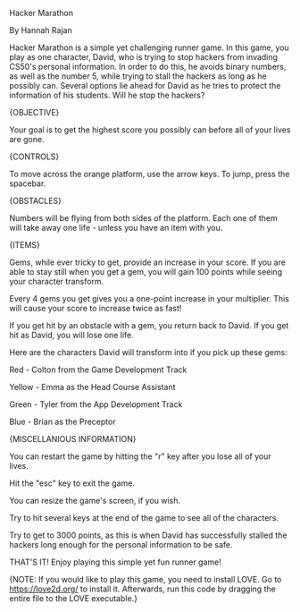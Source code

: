 Hacker Marathon

By Hannah Rajan

Hacker Marathon is a simple yet challenging runner game. In this game, you play as one character, David, who is trying to stop hackers from invading CS50's personal information. In order to do this, he avoids binary numbers, as well as the number 5, while trying to stall the hackers as long as he possibly can. Several options lie ahead for David as he tries to protect the information of his students. Will he stop the hackers?


{OBJECTIVE}


Your goal is to get the highest score you possibly can before all of your lives are gone.


{CONTROLS}


To move across the orange platform, use the arrow keys. To jump, press the spacebar.


{OBSTACLES}


Numbers will be flying from both sides of the platform. Each one of them will take away one life - unless you have an item with you. 


{ITEMS}


Gems, while ever tricky to get, provide an increase in your score. If you are able to stay still when you get a gem, you will gain 100 points while seeing your character transform. 

Every 4 gems you get gives you a one-point increase in your multiplier. This will cause your score to increase twice as fast!

If you get hit by an obstacle with a gem, you return back to David. If you get hit as David, you will lose one life. 

Here are the characters David will transform into if you pick up these gems:

Red - Colton from the Game Development Track

Yellow - Emma as the Head Course Assistant

Green - Tyler from the App Development Track

Blue - Brian as the Preceptor


{MISCELLANIOUS INFORMATION}


You can restart the game by hitting the "r" key after you lose all of your lives.

Hit the "esc" key to exit the game.

You can resize the game's screen, if you wish. 

Try to hit several keys at the end of the game to see all of the characters.

Try to get to 3000 points, as this is when David has successfully stalled the hackers long enough for the personal information to be safe.


THAT'S IT! Enjoy playing this simple yet fun runner game! 


{NOTE: If you would like to play this game, you need to install LOVE. Go to https://love2d.org/ to install it. Afterwards, run this code by dragging the entire file to the LOVE executable.}
